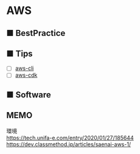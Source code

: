 # AWS
## ■ BestPractice
## ■ Tips
- [ ] [aws-cli](https://github.com/thetaru/memorandum/tree/master/Cloud/AWS/aws-cli)
- [ ] [aws-cdk](https://github.com/thetaru/memorandum/tree/master/Cloud/AWS/aws-cdk)
## ■ Software

## MEMO
環境  
https://tech.unifa-e.com/entry/2020/01/27/185644  
https://dev.classmethod.jp/articles/saenai-aws-1/

